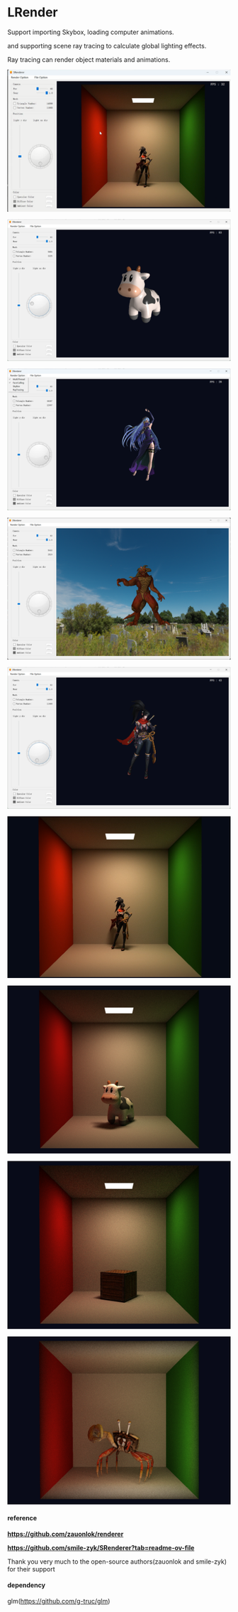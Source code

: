 # LRender

Support importing Skybox, loading computer animations.

and supporting scene ray tracing to calculate global lighting effects.

Ray tracing can render object materials and animations.



![](LRender/img/Weixin%20Image_20240304200304.png)

![](LRender/img/6-o.png)

![](LRender/img/4-o2.png)

![](LRender/img/8.png)

![](LRender/img/3.png)

![](LRender/img/Weixin%20Image_20240304200307.png)

![](LRender/img/888.png)

![](LRender/img/666.png)

![](LRender/img/9.png)

#### reference

 **https://github.com/zauonlok/renderer** 

 **https://github.com/smile-zyk/SRenderer?tab=readme-ov-file** 

Thank you very much to the open-source authors(zauonlok and smile-zyk) for their support


#### dependency

glm(https://github.com/g-truc/glm)



